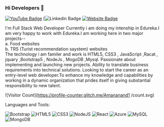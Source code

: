 ### Hi Developers 👋

[![YouTube Badge](https://img.shields.io/badge/YouTube-AndroWeb-red)](https://www.youtube.com/channel/UCj0A5crgk-mWHVFmwkzJLjA)
[![Linkedin Badge](https://img.shields.io/badge/-Aman-blue?style=flat-square&logo=Linkedin&logoColor=white&link=https://www.linkedin.com/in/aman-anand-6296041a7/)
[![Website Badge](https://img.shields.io/badge/WebSite-Aman-green)](http://androweb.in/)



I'm
Full Stack Web Developer
Currently i am doing my intenship in Edureka.I am very happy to work with Edureka.I am working here in two major projects-- <br>
a. Food websites  
b. TRS (Turist recommendation saystem) websites <br>
The technology i am familer and work is HTML5, CSS3 , JavaScript ,Racat , jquary ,Bootstrap5 , NodeJs , MogoDB ,Mysql.
Passionate about implementing and launching new projects. Ability to translate business requirements into technical solutions. Looking to start the career as an entry-level web developer.To enhance my knowledge and capabilities by working in a dynamic organization that prides itself in giving substantial responsibility to new talent.



![Visitor Count](https://profile-counter.glitch.me/Amananand1 /count.svg)


Languages and Tools: 

<img alt="Bootstrap" src="https://img.shields.io/badge/bootstrap-%23563D7C.svg?style=flat-square&logo=bootstrap&logoColor=white"/> <img alt="HTML5" src="https://img.shields.io/badge/html5-%23E34F26.svg?style=flat-square&logo=html5&logoColor=white"/> <img alt="CSS3" src="https://img.shields.io/badge/css3-%231572B6.svg?style=flat-square&logo=css3&logoColor=white"/> <img alt="NodeJS" src="https://img.shields.io/badge/node.js-%2343853D.svg?style=flat-square&logo=node-dot-js&logoColor=white"/> <img alt="React" src="https://img.shields.io/badge/react-%2320232a.svg?style=flat-square&logo=react&logoColor=%2361DAFB"/> <img alt="Azure" src="https://img.shields.io/badge/azure-%230072C6.svg?style=flat-square&logo=azure-devops&logoColor=white"/> <img alt="MySQL" src="https://img.shields.io/badge/mysql-%2300f.svg?style=flat-square&logo=mysql&logoColor=white"/> <img alt="MongoDB" src ="https://img.shields.io/badge/MongoDB-%234ea94b.svg?style=flat-square&logo=mongodb&logoColor=white"/>


